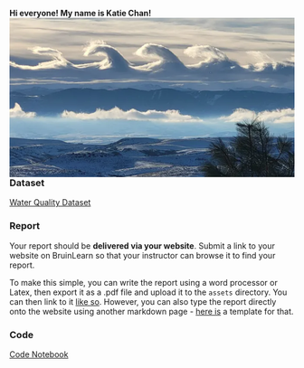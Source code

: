 **Hi everyone! My name is Katie Chan!** <img align="right" src="/assets/IMG/cloud.png">



### Dataset
[Water Quality Dataset](https://www.kaggle.com/datasets/adityakadiwal/water-potability)

### Report

Your report should be **delivered via your website**. Submit a link to your website on BruinLearn so that your instructor can browse it to find your report. 

To make this simple, you can write the report using a word processor or Latex, then export it as a .pdf file and upload it to the `assets` directory. You can then link to it [like so](/assets/project_demo.pdf). However, you can also type the report directly onto the website using another markdown page - [here is](/project.md) a template for that.

### Code
[Code Notebook](https://colab.research.google.com/drive/1YX5HMJTF45h8lgL19Adkcdfo7iVwWgZ8?usp=sharing)
